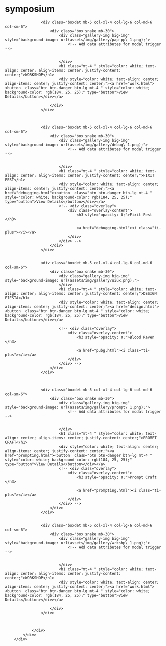# symposium
  <div class="gallery-area section-padding30 ">
            <div class="container-fluid ">
                <div class="row">
                    
                    <div class="boxdet mb-5 col-xl-4 col-lg-6 col-md-6 col-sm-6">
                        <div class="box snake mb-30">
                            <div class="gallery-img big-img" style="background-image: url(assets/img/gallery/pap-pp\ 1.png);">
                                <!-- Add data attributes for modal trigger -->
                                
                                
                            </div>
                            <h1 class="mt-4 " style="color: white; text-align: center; align-items: center; justify-content: center;">WORKSHOP</h1>
                            <div style="color: white; text-align: center; align-items: center; justify-content: center;"><a href="work.html"><button  class="btn btn-danger btn-lg mt-4 " style="color: white; background-color: rgb(184, 25, 25);" type="button">View Details</button></div></a>
                            
                        </div>
                    </div>
    
                    
                    
                    <div class="boxdet mb-5 col-xl-4 col-lg-6 col-md-6 col-sm-6">
                        <div class="box snake mb-30">
                            <div class="gallery-img big-img" style="background-image: url(assets/img/gallery/debug\ 1.png);">
                                <!-- Add data attributes for modal trigger -->
                                
                                
                            </div>
                            <h1 class="mt-4 " style="color: white; text-align: center; align-items: center; justify-content: center;">FIXIT FEST</h1>
                            <div style="color: white; text-align: center; align-items: center; justify-content: center;"><a href="debugging.html"><button  class="btn btn-danger btn-lg mt-4 " style="color: white; background-color: rgb(184, 25, 25);" type="button">View Details</button></div></a>
                            <!-- <div class="overlay">
                                <div class="overlay-content">
                                    <h3 style="opacity: 0;">Fixit Fest </h3>
                                    
                                    <a href="debugging.html"><i class="ti-plus"></i></a>
                                </div>
                            </div> -->
                        </div>
                    </div>
                    
                    
                    <div class="boxdet mb-5 col-xl-4 col-lg-6 col-md-6 col-sm-6">
                        <div class="box snake mb-30">
                            <div class="gallery-img big-img" style="background-image: url(assets/img/gallery/uiux.png);">
                            </div>
                            <h1 class="mt-4 " style="color: white; text-align: center; align-items: center; justify-content: center;">DESIGN FIESTA</h1>
                            <div style="color: white; text-align: center; align-items: center; justify-content: center;"><a href="design.html"><button  class="btn btn-danger btn-lg mt-4 " style="color: white; background-color: rgb(184, 25, 25);" type="button">View Details</button></div></a>
                            
                            <!-- <div class="overlay">
                                <div class="overlay-content">
                                    <h3 style="opacity: 0;">Blood Raven </h3>
                                    
                                    <a href="pubg.html"><i class="ti-plus"></i></a>
                                </div>
                            </div> -->
                        </div>
                    </div>
                    
                    
                    
                    <div class="boxdet mb-5 col-xl-4 col-lg-6 col-md-6 col-sm-6">
                        <div class="box snake mb-30">
                            <div class="gallery-img big-img" style="background-image: url(assets/img/gallery/prompt\ 1.png);">
                                <!-- Add data attributes for modal trigger -->
                                
                                
                            </div>
                            <h1 class="mt-4 " style="color: white; text-align: center; align-items: center; justify-content: center;">PROMPT CRAFT</h1>
                            <div style="color: white; text-align: center; align-items: center; justify-content: center;"><a href="prompting.html"><button  class="btn btn-danger btn-lg mt-4 " style="color: white; background-color: rgb(184, 25, 25);" type="button">View Details</button></div></a>
                            <!-- <div class="overlay">
                                <div class="overlay-content">
                                    <h3 style="opacity: 0;">Prompt Craft </h3>
                                   
                                    <a href="prompting.html"><i class="ti-plus"></i></a>
                                </div>
                            </div> -->
                        </div>
                    </div>
                    
                    
                    <div class="boxdet mb-5 col-xl-4 col-lg-6 col-md-6 col-sm-6">
                        <div class="box snake mb-30">
                            <div class="gallery-img big-img" style="background-image: url(assets/img/gallery/wrkshp\ 1.png);">
                                <!-- Add data attributes for modal trigger -->
                                
                                
                            </div>
                            <h1 class="mt-4 " style="color: white; text-align: center; align-items: center; justify-content: center;">WORKSHOP</h1>
                            <div style="color: white; text-align: center; align-items: center; justify-content: center;"><a href="work.html"><button  class="btn btn-danger btn-lg mt-4 " style="color: white; background-color: rgb(184, 25, 25);" type="button">View Details</button></div></a>
                            
                        </div>
                    </div>
                    
                    
                    
                </div>
            </div>
        </div>